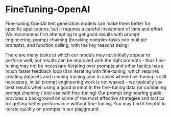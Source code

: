 # FineTuning-OpenAI

Fine-tuning OpenAI text generation models can make them better for specific applications, but it requires a careful investment of time and effort. We recommend first attempting to get good results with prompt engineering, prompt chaining (breaking complex tasks into multiple prompts), and function calling, with the key reasons being:

There are many tasks at which our models may not initially appear to perform well, but results can be improved with the right prompts - thus fine-tuning may not be necessary
Iterating over prompts and other tactics has a much faster feedback loop than iterating with fine-tuning, which requires creating datasets and running training jobs
In cases where fine-tuning is still necessary, initial prompt engineering work is not wasted - we typically see best results when using a good prompt in the fine-tuning data (or combining prompt chaining / tool use with fine-tuning)
Our prompt engineering guide provides a background on some of the most effective strategies and tactics for getting better performance without fine-tuning. You may find it helpful to iterate quickly on prompts in our playground.
